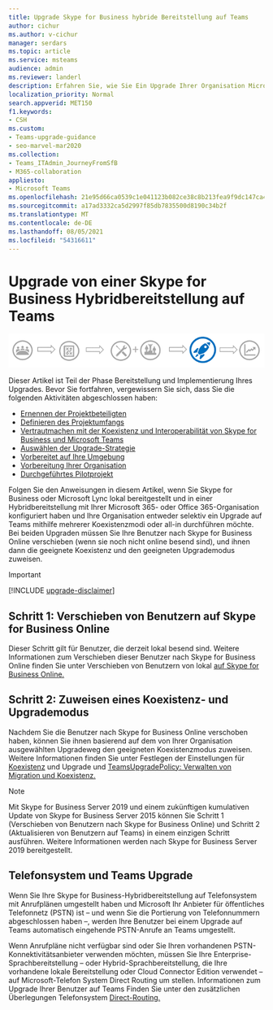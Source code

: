 ```yaml
---
title: Upgrade Skype for Business hybride Bereitstellung auf Teams
author: cichur
ms.author: v-cichur
manager: serdars
ms.topic: article
ms.service: msteams
audience: admin
ms.reviewer: landerl
description: Erfahren Sie, wie Sie Ein Upgrade Ihrer Organisation Microsoft Teams einer Skype for Business Hybridbereitstellung durchführen.
localization_priority: Normal
search.appverid: MET150
f1.keywords:
- CSH
ms.custom:
- Teams-upgrade-guidance
- seo-marvel-mar2020
ms.collection:
- Teams_ITAdmin_JourneyFromSfB
- M365-collaboration
appliesto:
- Microsoft Teams
ms.openlocfilehash: 21e95d66ca0539c1e041123b082ce38c8b213fea9f9dc147ca42b8209f49935f
ms.sourcegitcommit: a17ad3332ca5d2997f85db7835500d8190c34b2f
ms.translationtype: MT
ms.contentlocale: de-DE
ms.lasthandoff: 08/05/2021
ms.locfileid: "54316611"
---
```

# <a name="upgrade-from-a-skype-for-business-hybrid-deployment-to-teams"></a>Upgrade von einer Skype for Business Hybridbereitstellung auf Teams

![Phasen des Upgradewegs, mit Betonung auf der Bereitstellungs- und Implementierungsphase](media/upgrade-banner-deployment.png "Phasen des Upgradewegs, mit Betonung auf der Bereitstellungs- und Implementierungsphase")

Dieser Artikel ist Teil der Phase Bereitstellung und Implementierung Ihres Upgrades. Bevor Sie fortfahren, vergewissern Sie sich, dass Sie die folgenden Aktivitäten abgeschlossen haben:

- [Ernennen der Projektbeteiligten](upgrade-enlist-stakeholders.md)
- [Definieren des Projektumfangs](./upgrade-define-project-scope.md)
- [Vertrautmachen mit der Koexistenz und Interoperabilität von Skype for Business und Microsoft Teams](./teams-and-skypeforbusiness-coexistence-and-interoperability.md)
- [Auswählen der Upgrade-Strategie](upgrade-and-coexistence-of-skypeforbusiness-and-teams.md)
- [Vorbereitet auf Ihre Umgebung](./upgrade-prepare-environment.md)
- [Vorbereitung Ihrer Organisation](./upgrade-prepare-organization.md)
- [Durchgeführtes Pilotprojekt](./pilot-essentials.md)

Folgen Sie den Anweisungen in diesem Artikel, wenn Sie Skype for Business oder Microsoft Lync lokal bereitgestellt und in einer Hybridbereitstellung mit Ihrer Microsoft 365- oder Office 365-Organisation konfiguriert haben und Ihre Organisation entweder selektiv ein Upgrade auf Teams mithilfe mehrerer Koexistenzmodi oder all-in durchführen möchte. Bei beiden Upgraden müssen Sie Ihre Benutzer nach Skype for Business Online verschieben (wenn sie noch nicht online besend sind), und ihnen dann die geeignete Koexistenz und den geeigneten Upgrademodus zuweisen.

> [!IMPORTANT]
> [!INCLUDE [upgrade-disclaimer](includes/upgrade-disclaimer.md)]

## <a name="step-1-move-users-to-skype-for-business-online"></a>Schritt 1: Verschieben von Benutzern auf Skype for Business Online

Dieser Schritt gilt für Benutzer, die derzeit lokal besend sind. Weitere Informationen zum Verschieben dieser Benutzer nach Skype for Business Online finden Sie unter Verschieben von Benutzern von lokal [auf Skype for Business Online.](/skypeforbusiness/skype-for-business-hybrid-solutions/deploy-hybrid-connectivity/move-users-from-on-premises-to-skype-for-business-online)

## <a name="step-2-assign-a-coexistence-and-upgrade-mode"></a>Schritt 2: Zuweisen eines Koexistenz- und Upgrademodus

Nachdem Sie die Benutzer nach Skype for Business Online verschoben haben, können Sie ihnen basierend auf dem von Ihrer Organisation ausgewählten Upgradeweg den geeigneten Koexistenzmodus zuweisen. Weitere Informationen finden Sie unter Festlegen der Einstellungen für [Koexistenz](./setting-your-coexistence-and-upgrade-settings.md) und Upgrade und [TeamsUpgradePolicy: Verwalten von Migration und Koexistenz.](upgrade-to-teams-on-prem-tools.md)

> [!NOTE]
> Mit Skype for Business Server 2019 und einem zukünftigen kumulativen Update von Skype for Business Server 2015 können Sie Schritt 1 (Verschieben von Benutzern nach Skype for Business Online) und Schritt 2 (Aktualisieren von Benutzern auf Teams) in einem einzigen Schritt ausführen. Weitere Informationen werden nach Skype for Business Server 2019 bereitgestellt.

## <a name="phone-system-and-teams-upgrade"></a>Telefonsystem und Teams Upgrade

Wenn Sie Ihre Skype for Business-Hybridbereitstellung auf Telefonsystem mit Anrufplänen umgestellt haben und Microsoft Ihr Anbieter für öffentliches Telefonnetz (PSTN) ist – und wenn Sie die Portierung von Telefonnummern abgeschlossen haben –, werden Ihre Benutzer bei einem Upgrade auf Teams automatisch eingehende PSTN-Anrufe an Teams umgestellt.

Wenn Anrufpläne nicht verfügbar sind oder Sie Ihren vorhandenen PSTN-Konnektivitätsanbieter verwenden möchten, müssen Sie Ihre Enterprise-Sprachbereitstellung – oder Hybrid-Sprachbereitstellung, die Ihre vorhandene lokale Bereitstellung oder Cloud Connector Edition verwendet – auf Microsoft-Telefon System Direct Routing um stellen. Informationen zum Upgrade Ihrer Benutzer auf Teams Finden Sie unter den zusätzlichen Überlegungen Telefonsystem [Direct-Routing.](./direct-routing-landing-page.md)